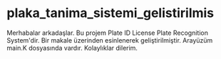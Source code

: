 # plaka_tanima_sistemi_gelistirilmis
Merhabalar arkadaşlar. Bu projem Plate ID License Plate Recognition System'dir. Bir makale üzerinden esinlenerek geliştirilmiştir. Arayüzüm main.K dosyasında vardır. Kolaylıklar dilerim. 
